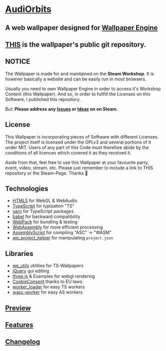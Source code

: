 # [AudiOrbits](https://steamcommunity.com/sharedfiles/filedetails/?id=1396475780)
## A web wallpaper designed for [Wallpaper Engine](https://steamcommunity.com/app/431960)

## [THIS](https://github.com/hexxone/audiorbits) is the wallpaper's public git repository.

## NOTICE

The Wallpaper is made for and maintained on the **Steam Workshop**.
It is however basically a website and can be easily run in *most* browsers.

Usually you need to own Wallpaper Engine in order to access it's Workshop Content (this Wallpaper).
And so, in order to fullfill the Licenses on this Software, I published this repository.

*But:* **Please address any [Issues](https://steamcommunity.com/workshop/filedetails/discussion/1396475780/1744478429683052516/) or [Ideas](https://steamcommunity.com/workshop/filedetails/discussion/1396475780/1744478429683052516/) on on Steam.**

## License

This Wallpaper is incorporating pieces of Software with different Licenses.
The project itself is licensed under the GPLv3 and several portions of it under MIT.
Users of any part of this Code must therefore abide by the conditions of all licences which covered it as they received it.

Aside from that, feel free to use this Wallpaper at your favourite party, event, video, stream, etc.
Please just remember to include a link to THIS repository or the Steam-Page.
Thanks 🙂


## Technologies
- [HTML5](https://html5test.com/) for WebGL & WebAudio
- [TypeScript](https://www.typescriptlang.org/) for typization "TS"
- [yarn](https://yarnpkg.com/) for TypeScript packages
- [babel](https://babeljs.io/) for backward compatibility
- [WebPack](https://webpack.js.org/) for bundling & testing
- [WebAssembly](https://webassembly.org/) for more efficient processing
- [AssemblyScript](https://www.assemblyscript.org/) for compiling "ASC" -> "WASM"
- [we_project_helper](https://github.com/hexxone/we_project_helper) for manipulating `project.json`


## Libraries
- [we_utils](https://github.com/hexxone/we_utils) utilities for TS-Wallpapers
- [jQuery](https://jquery.com/) gui editing
- [three.js](https://threejs.org/) & Examples for webgl rendering
- [CookieConsent](https://github.com/osano/cookieconsent) thanks to EU laws
- [worker_loader](https://github.com/webpack-contrib/worker-loader) for easy TS workers
- [wasc-worker](https://github.com/hexxone/wasc-worker) for easy AS workers

## [Preview](https://orbits.hexx.one/)

## [Features](https://steamcommunity.com/sharedfiles/filedetails/?id=1396475780)

## [Changelog](https://github.com/hexxone/audiorbits/blob/master/CHANGELOG.md)